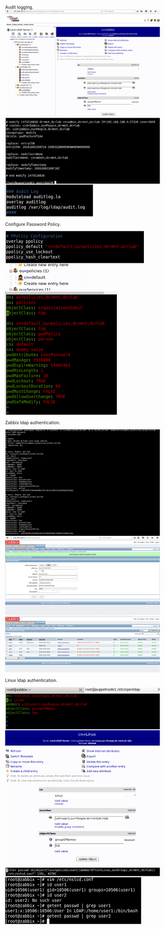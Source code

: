 Audit logging.
![](https://github.com/antontkachenka/ldap/blob/ldap_task2/screenshots/1-1.png)
![](https://github.com/antontkachenka/ldap/blob/ldap_task2/screenshots/1-2.png)
![](https://github.com/antontkachenka/ldap/blob/ldap_task2/screenshots/1-3.png)

Configure Password Policy.

![](https://github.com/antontkachenka/ldap/blob/ldap_task2/screenshots/2-1.png)
![](https://github.com/antontkachenka/ldap/blob/ldap_task2/screenshots/2-2.png)
![](https://github.com/antontkachenka/ldap/blob/ldap_task2/screenshots/2-3.png)

Zabbix ldap authentication.

![](https://github.com/antontkachenka/ldap/blob/ldap_task2/screenshots/3-1.png)
![](https://github.com/antontkachenka/ldap/blob/ldap_task2/screenshots/3-2.png)
![](https://github.com/antontkachenka/ldap/blob/ldap_task2/screenshots/3-3.png)

Linux ldap authentication.

![](https://github.com/antontkachenka/ldap/blob/ldap_task2/screenshots/4-1.png)
![](https://github.com/antontkachenka/ldap/blob/ldap_task2/screenshots/4-2.png)
![](https://github.com/antontkachenka/ldap/blob/ldap_task2/screenshots/4-3.png)
![](https://github.com/antontkachenka/ldap/blob/ldap_task2/screenshots/4-4.png)
